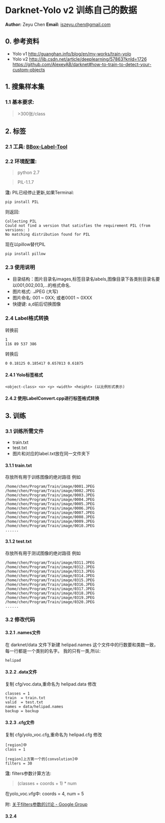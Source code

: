 # Darknet-Yolo v2 训练自己的数据

**Author:** Zeyu Chen
**Email:** iszeyu.chen@gmail.com

## 0. 参考资料
- Yolo v1
http://guanghan.info/blog/en/my-works/train-yolo
- Yolo v2
http://lib.csdn.net/article/deeplearning/57863?knId=1726
https://github.com/AlexeyAB/darknet#how-to-train-to-detect-your-custom-objects

## 1. 搜集样本集
### 1.1 基本要求:
> \>300张/class

## 2. 标签
### 2.1 工具: [BBox-Label-Tool](https://github.com/puzzledqs/BBox-Label-Tool)
### 2.2 环境配置:
> python 2.7

> PIL-1.1.7

**注:** PIL已经停止更新,如果Terminal:

    pip install PIL

则返回:

    Collecting PIL
    Could not find a version that satisfies the requirement PIL (from versions: )
    No matching distribution found for PIL

现在以pillow替代PIL

    pip install pillow

### 2.3 使用说明
* 目录结构：图片目录名images,标签目录名labels,图像目录下各类别目录名要以001,002,003,...的格式命名.
* 图片格式: .JPEG (大写)
* 图片命名: 001 ~ 0XX; 或者0001 ~ 0XXX
* 快捷键:   a,d前后切换图像

### 2.4 Label格式转换

转换前

    1
    116 89 537 386

转换后

    0 0.18125 0.185417 0.657813 0.61875

#### 2.4.1 Yolo标签格式
    <object-class> <x> <y> <width> <height> (以比例形式表示)

#### 2.4.2 使用LabelConvert.cpp进行标签格式转换

## 3. 训练
### 3.1 训练所需文件

* train.txt
* test.txt
* 图片和对应的label.txt放在同一文件夹下

#### 3.1.1 train.txt
存放所有用于训练图像的绝对路径
例如

    /home/chen/Program/Train/image/0001.JPEG
    /home/chen/Program/Train/image/0002.JPEG
    /home/chen/Program/Train/image/0003.JPEG
    /home/chen/Program/Train/image/0004.JPEG
    /home/chen/Program/Train/image/0005.JPEG
    /home/chen/Program/Train/image/0006.JPEG
    /home/chen/Program/Train/image/0007.JPEG
    /home/chen/Program/Train/image/0008.JPEG
    /home/chen/Program/Train/image/0009.JPEG
    /home/chen/Program/Train/image/0010.JPEG
    ......

#### 3.1.2 test.txt
存放所有用于测试图像的绝对路径
例如

    /home/chen/Program/Train/image/0311.JPEG
    /home/chen/Program/Train/image/0312.JPEG
    /home/chen/Program/Train/image/0313.JPEG
    /home/chen/Program/Train/image/0314.JPEG
    /home/chen/Program/Train/image/0315.JPEG
    /home/chen/Program/Train/image/0316.JPEG
    /home/chen/Program/Train/image/0317.JPEG
    /home/chen/Program/Train/image/0318.JPEG
    /home/chen/Program/Train/image/0319.JPEG
    /home/chen/Program/Train/image/0320.JPEG
    ......

### 3.2 修改代码
#### 3.2.1 .names文件
在 darknet/data 文件下新建 helipad.names
这个文件中的行数要和类数一致，每一行都是一个类别的名字。
我的只有一类,所以:

    helipad

#### 3.2.2 .data文件
复制 cfg/voc.data,重命名为 helipad.data
修改

    classes = 1
    train  = train.txt
    valid  = test.txt
    names = data/helipad.names
    backup = backup

#### 3.2.3 .cfg文件
复制 cfg/yolo_voc.cfg,重命名为 helipad.cfg
修改

    [region]中
    class = 1

    [region]上方第一个的[convolution]中
    filters = 30

**注**: filters参数计算方法:
> (classes + coords + 1) * num

在yolo_voc.vfg中:
coords = 4, num = 5

附: [关于filters参数的讨论 - Google Group](https://groups.google.com/forum/#!topic/darknet/B4rSpOo84yg)

#### 3.2.4
